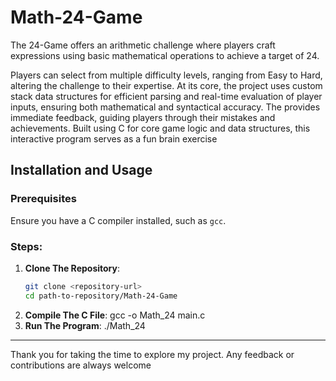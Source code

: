 # Math-24-Game
The 24-Game offers an arithmetic challenge where players craft expressions using basic mathematical operations to achieve a target of 24.

Players can select from multiple difficulty levels, ranging from Easy to Hard, altering the challenge to their expertise. At its core, the project uses custom stack data structures for efficient parsing and real-time evaluation of player inputs, ensuring both mathematical and syntactical accuracy. The provides immediate feedback, guiding players through their mistakes and achievements. Built using C for core game logic and data structures, this interactive program serves as a fun brain exercise

## Installation and Usage

### Prerequisites
Ensure you have a C compiler installed, such as `gcc`.

### Steps:

1. **Clone The Repository**: 
   ```bash
   git clone <repository-url>
   cd path-to-repository/Math-24-Game
2. **Compile The C File**:
   gcc -o Math_24 main.c
3. **Run The Program**:
   ./Math_24
   
---
Thank you for taking the time to explore my project. Any feedback or contributions are always welcome

